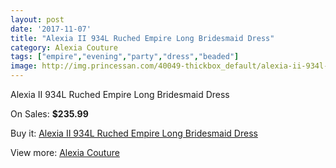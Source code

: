 ```yaml
---
layout: post
date: '2017-11-07'
title: "Alexia II 934L Ruched Empire Long Bridesmaid Dress"
category: Alexia Couture
tags: ["empire","evening","party","dress","beaded"]
image: http://img.princessan.com/40049-thickbox_default/alexia-ii-934l-ruched-empire-long-bridesmaid-dress.jpg
---
```

Alexia II 934L Ruched Empire Long Bridesmaid Dress

On Sales: **$235.99**
<a href="https://www.princessan.com/en/18748-alexia-ii-934l-ruched-empire-long-bridesmaid-dress.html"><amp-img layout="responsive" width="600" height="600" src="//img.princessan.com/40049-thickbox_default/alexia-ii-934l-ruched-empire-long-bridesmaid-dress.jpg" alt="Alexia II 934L Ruched Empire Long Bridesmaid Dress 0" /></a>

Buy it: [Alexia II 934L Ruched Empire Long Bridesmaid Dress](https://www.princessan.com/en/18748-alexia-ii-934l-ruched-empire-long-bridesmaid-dress.html "Alexia II 934L Ruched Empire Long Bridesmaid Dress")

View more: [Alexia Couture](https://www.princessan.com/en/173- "Alexia Couture")